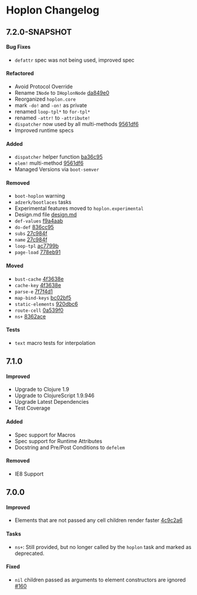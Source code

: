 # Hoplon Changelog

## 7.2.0-SNAPSHOT

#### Bug Fixes
  - `defattr` spec was not being used, improved spec

#### Refactored
  - Avoid Protocol Override
  - Rename `INode` to `IHoplonNode` [da849e0](https://github.com/hoplon/hoplon/pull/216/commits/da849e01b3a954b1bd2fa7d82c050fe630317a70)
  - Reorganized `hoplon.core`
  - mark `-do!` and `-on!` as private
  - renamed `loop-tpl*` to `for-tpl*`
  - renamed `-attr!` to `-attribute!`
  - `dispatcher` now used by all multi-methods [9561df6](https://github.com/hoplon/hoplon/pull/216/commits/9561df6ebfdf55e95d196862ed0af7360a0d8840)
  - Improved runtime specs

#### Added
  - `dispatcher` helper function [ba36c95](https://github.com/hoplon/hoplon/pull/216/commits/ba36c95a724f03afc75b2ceb29bda5c313803286)
  - `elem!` multi-method [9561df6](https://github.com/hoplon/hoplon/pull/216/commits/9561df6ebfdf55e95d196862ed0af7360a0d8840)
  - Managed Versions via `boot-semver`

#### Removed
  - `boot-hoplon` warning
  - `adzerk/bootlaces` tasks
  - Experimental features moved to `hoplon.experimental`
  - Design.md file [design.md](https://github.com/hoplon/hoplon/wiki/HLisp)
  - `def-values` [f9a4aab](https://github.com/hoplon/hoplon/pull/216/commits/f9a4aab97c69a841ff575f8cb73bfd91f9d9272a)
  - `do-def` [836cc95](https://github.com/hoplon/hoplon/pull/216/commits/836cc9540cc9b0222cd15ee50ab3b7057a0d6b17)
  - `subs` [27c984f](https://github.com/hoplon/hoplon/pull/216/commits/27c984f83eace8c6d1072350ab3cce73b0d025dc)
  - `name` [27c984f](https://github.com/hoplon/hoplon/pull/216/commits/27c984f83eace8c6d1072350ab3cce73b0d025dc)
  - `loop-tpl` [ac7799b](https://github.com/hoplon/hoplon/pull/216/commits/ac7799b40bf58c076d759d750e4d864ffd5757b4)
  - `page-load` [778eb91](https://github.com/hoplon/hoplon/pull/216/commits/778eb9112bd3084b6f890a471bc4d1e0d3193ae9)

#### Moved
  - `bust-cache` [4f3638e](https://github.com/hoplon/hoplon/pull/216/commits/4f3638e61bd979983c35865e0840027385dd6233)
  - `cache-key` [4f3638e](https://github.com/hoplon/hoplon/pull/216/commits/4f3638e61bd979983c35865e0840027385dd6233)
  - `parse-e` [7f7f4d1](https://github.com/hoplon/hoplon/pull/216/commits/7f7f4d1f9aa454d782fa41237025c6f18eae8d27)
  - `map-bind-keys` [bc02bf5](https://github.com/hoplon/hoplon/pull/216/commits/bc02bf55751a31aacf76c3b43c54ccecbef1159e)
  - `static-elements` [920dbc6](https://github.com/hoplon/hoplon/pull/216/commits/920dbc66d09ae7ef47c32f9477b8347ca7d76135)
  - `route-cell` [0a539f0](https://github.com/hoplon/hoplon/pull/216/commits/0a539f056187918cbd6237392c9495cb3d0f7179)
  - `ns+` [8362ace](https://github.com/hoplon/hoplon/pull/216/commits/8362ace584fb576b06fab8c3d33a60318d7432ca)

#### Tests
  - `text` macro tests for interpolation

## 7.1.0

#### Improved

  - Upgrade to Clojure 1.9
  - Upgrade to ClojureScript 1.9.946
  - Upgrade Latest Dependencies
  - Test Coverage

#### Added

  - Spec support for Macros
  - Spec support for Runtime Attributes
  - Docstring and Pre/Post Conditions to `defelem`

#### Removed

  - IE8 Support

## 7.0.0

#### Improved

  - Elements that are not passed any cell children render faster [4c9c2a6](https://github.com/hoplon/hoplon/commit/4c9c2a65ef94de88e10827acc84fd1b43e034305)

#### Tasks

  - `ns+`: Still provided, but no longer called by the `hoplon` task and marked as deprecated.

#### Fixed

  - `nil` children passed as arguments to element constructors are ignored [#160](https://github.com/hoplon/hoplon/pull/160)
